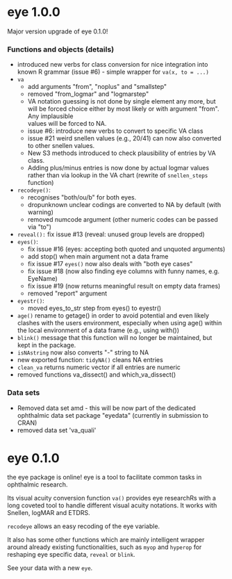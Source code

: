 
# eye 1.0.0
Major version upgrade of eye 0.1.0!

### Functions and objects (details)
* introduced new verbs for class conversion for nice integration into known R grammar (issue #6) - simple wrapper for `va(x, to = ...)`
* `va`
    * add arguments "from", "noplus" and "smallstep"
    * removed "from_logmar" and "logmarstep"
    * VA notation guessing is not done by single element any more, but will be 
      forced choice either by most likely or with argument "from". Any implausible  
      values will be forced to NA.
    * issue #6: introduce new verbs to convert to specific VA class
    * issue #21 weird snellen values (e.g., 20/41) can now also converted to other
      snellen values. 
    * New S3 methods introduced to check plausibility of entries by VA class. 
    * Adding plus/minus entries is now done by actual logmar values rather than via 
      lookup in the VA chart (rewrite of `snellen_steps` function)
* `recodeye()`:
    * recognises "both/ou/b" for both eyes. 
    * dropunknown unclear codings are converted to NA by default (with warning)
    * removed numcode argument (other numeric codes can be passed via "to")
* `reveal():`
    fix issue #13 (reveal: unused group levels are dropped)
* `eyes()`:
    * fix issue #16 (eyes: accepting both quoted and unquoted arguments)
    * add stop() when main argument not a data frame
    * fix issue #17 `eyes()` now also deals with "both eye cases"
    * fix issue #18 (now also finding eye columns with funny names, e.g. EyeName)
    * fix issue #19 (now returns meaningful result on empty data frames)
    * removed "report" argument 
* `eyestr()`:
    * moved eyes_to_str step from eyes() to eyestr()
* `age()` 
    rename to getage() in order to avoid potential and even likely clashes with the
    users environment, especially when using age() within the local environment 
    of a data frame (e.g., using with())
* `blink()` 
    message that this function will no longer be 
    maintained, but kept in the package. 
* `isNAstring` now also converts "-" string to NA
* new exported function: `tidyNA()` cleans NA entries
* `clean_va` returns numeric vector if all entries are numeric
* removed functions va_dissect() and which_va_dissect()

### Data sets
* Removed data set amd - this will be now part of the dedicated ophthalmic data
set package "eyedata" (currently in submission to CRAN)
* removed data set 'va_quali'

# eye 0.1.0
the eye package is online!
eye is a tool to facilitate common tasks in ophthalmic research.

Its visual acuity conversion function `va()` provides eye researchRs with a long coveted tool to handle different visual acuity notations. It works with Snellen, logMAR and ETDRS.

`recodeye` allows an easy recoding of the eye variable.

It also has some other functions which are mainly intelligent wrapper around already existing functionalities, such as `myop` and `hyperop` for reshaping eye specific data, `reveal` or `blink`.

See your data with a new `eye`.
